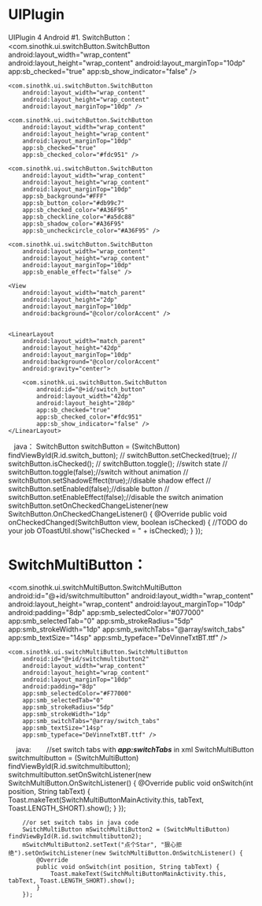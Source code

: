 # UIPlugin
UIPlugin 4 Android
#1. SwitchButton：
  <com.sinothk.ui.switchButton.SwitchButton
        android:layout_width="wrap_content"
        android:layout_height="wrap_content"
        android:layout_marginTop="10dp"
        app:sb_checked="true"
        app:sb_show_indicator="false" />

    <com.sinothk.ui.switchButton.SwitchButton
        android:layout_width="wrap_content"
        android:layout_height="wrap_content"
        android:layout_marginTop="10dp" />

    <com.sinothk.ui.switchButton.SwitchButton
        android:layout_width="wrap_content"
        android:layout_height="wrap_content"
        android:layout_marginTop="10dp"
        app:sb_checked="true"
        app:sb_checked_color="#fdc951" />

    <com.sinothk.ui.switchButton.SwitchButton
        android:layout_width="wrap_content"
        android:layout_height="wrap_content"
        android:layout_marginTop="10dp"
        app:sb_background="#FFF"
        app:sb_button_color="#db99c7"
        app:sb_checked_color="#A36F95"
        app:sb_checkline_color="#a5dc88"
        app:sb_shadow_color="#A36F95"
        app:sb_uncheckcircle_color="#A36F95" />

    <com.sinothk.ui.switchButton.SwitchButton
        android:layout_width="wrap_content"
        android:layout_height="wrap_content"
        android:layout_marginTop="10dp"
        app:sb_enable_effect="false" />

    <View
        android:layout_width="match_parent"
        android:layout_height="2dp"
        android:layout_marginTop="10dp"
        android:background="@color/colorAccent" />


    <LinearLayout
        android:layout_width="match_parent"
        android:layout_height="42dp"
        android:layout_marginTop="10dp"
        android:background="@color/colorAccent"
        android:gravity="center">

        <com.sinothk.ui.switchButton.SwitchButton
            android:id="@+id/switch_button"
            android:layout_width="42dp"
            android:layout_height="28dp"
            app:sb_checked="true"
            app:sb_checked_color="#fdc951"
            app:sb_show_indicator="false" />
    </LinearLayout>
    
    java：
      SwitchButton switchButton = (SwitchButton) findViewById(R.id.switch_button);
//        switchButton.setChecked(true);
//        switchButton.isChecked();
//        switchButton.toggle();     //switch state
//        switchButton.toggle(false);//switch without animation
//        switchButton.setShadowEffect(true);//disable shadow effect
//        switchButton.setEnabled(false);//disable button
//        switchButton.setEnableEffect(false);//disable the switch animation
        switchButton.setOnCheckedChangeListener(new SwitchButton.OnCheckedChangeListener() {
            @Override
            public void onCheckedChanged(SwitchButton view, boolean isChecked) {
                //TODO do your job
                OToastUtil.show("isChecked = " + isChecked);
            }
        });
        
 # SwitchMultiButton：
  <com.sinothk.ui.switchMultiButton.SwitchMultiButton
        android:id="@+id/switchmultibutton"
        android:layout_width="wrap_content"
        android:layout_height="wrap_content"
        android:layout_marginTop="10dp"
        android:padding="8dp"
        app:smb_selectedColor="#077000"
        app:smb_selectedTab="0"
        app:smb_strokeRadius="5dp"
        app:smb_strokeWidth="1dp"
        app:smb_switchTabs="@array/switch_tabs"
        app:smb_textSize="14sp"
        app:smb_typeface="DeVinneTxtBT.ttf" />

    <com.sinothk.ui.switchMultiButton.SwitchMultiButton
        android:id="@+id/switchmultibutton2"
        android:layout_width="wrap_content"
        android:layout_height="wrap_content"
        android:layout_marginTop="10dp"
        android:padding="8dp"
        app:smb_selectedColor="#F77000"
        app:smb_selectedTab="0"
        app:smb_strokeRadius="5dp"
        app:smb_strokeWidth="1dp"
        app:smb_switchTabs="@array/switch_tabs"
        app:smb_textSize="14sp"
        app:smb_typeface="DeVinneTxtBT.ttf" />
     java:
        //set switch tabs with ***app:switchTabs*** in xml
        SwitchMultiButton switchmultibutton = (SwitchMultiButton) findViewById(R.id.switchmultibutton);
        switchmultibutton.setOnSwitchListener(new SwitchMultiButton.OnSwitchListener() {
            @Override
            public void onSwitch(int position, String tabText) {
                Toast.makeText(SwitchMultiButtonMainActivity.this, tabText, Toast.LENGTH_SHORT).show();
            }
        });

        //or set switch tabs in java code
        SwitchMultiButton mSwitchMultiButton2 = (SwitchMultiButton) findViewById(R.id.switchmultibutton2);
        mSwitchMultiButton2.setText("点个Star", "狠心拒绝").setOnSwitchListener(new SwitchMultiButton.OnSwitchListener() {
            @Override
            public void onSwitch(int position, String tabText) {
                Toast.makeText(SwitchMultiButtonMainActivity.this, tabText, Toast.LENGTH_SHORT).show();
            }
        });
        
 
